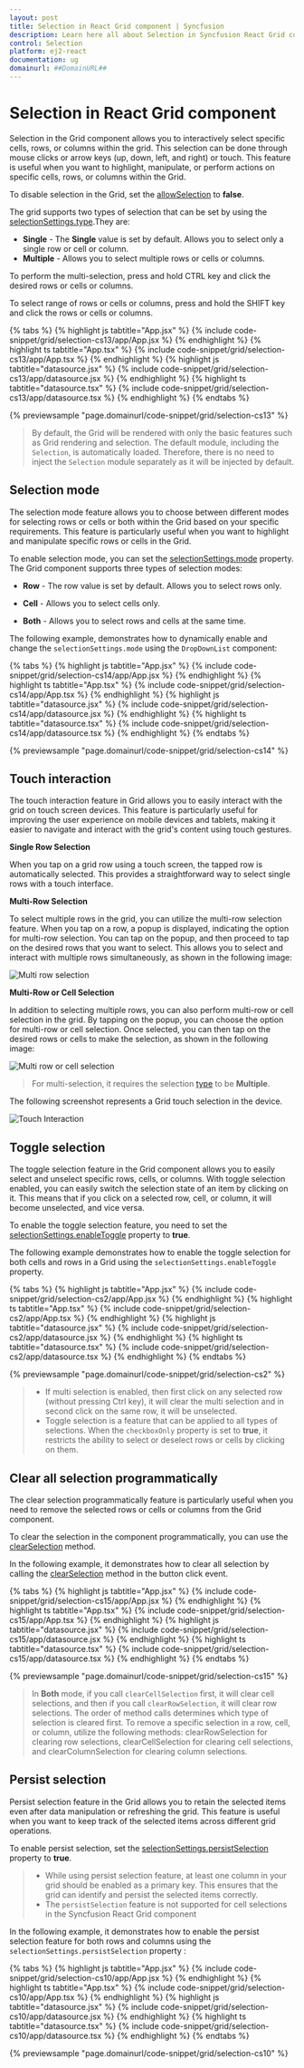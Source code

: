 ```yaml
---
layout: post
title: Selection in React Grid component | Syncfusion
description: Learn here all about Selection in Syncfusion React Grid component of Syncfusion Essential JS 2 and more.
control: Selection 
platform: ej2-react
documentation: ug
domainurl: ##DomainURL##
---
```


# Selection in React Grid component

Selection in the Grid component allows you to interactively select specific cells, rows, or columns within the grid. This selection can be done through mouse clicks or arrow keys (up, down, left, and right) or touch. This feature is useful when you want to highlight, manipulate, or perform actions on specific  cells, rows, or columns within the Grid.

To disable selection in the Grid, set the [allowSelection](https://ej2.syncfusion.com/react/documentation/api/grid/#allowselection) to **false**.

The grid supports two types of selection that can be set by using the [selectionSettings.type](https://ej2.syncfusion.com/react/documentation/api/grid/selectionSettings/#type).They are:

* **Single** - The **Single** value is set by default. Allows you to select only a single row or cell or column.
* **Multiple** - Allows you to select multiple rows or cells or columns.

To perform the multi-selection, press and hold CTRL key and click the desired rows or cells or columns.

To select range of rows or cells or columns, press and hold the SHIFT key and click the rows or cells or columns.

{% tabs %}
{% highlight js tabtitle="App.jsx" %}
{% include code-snippet/grid/selection-cs13/app/App.jsx %}
{% endhighlight %}
{% highlight ts tabtitle="App.tsx" %}
{% include code-snippet/grid/selection-cs13/app/App.tsx %}
{% endhighlight %}
{% highlight js tabtitle="datasource.jsx" %}
{% include code-snippet/grid/selection-cs13/app/datasource.jsx %}
{% endhighlight %}
{% highlight ts tabtitle="datasource.tsx" %}
{% include code-snippet/grid/selection-cs13/app/datasource.tsx %}
{% endhighlight %}
{% endtabs %}

 {% previewsample "page.domainurl/code-snippet/grid/selection-cs13" %}

> By default, the Grid will be rendered with only the basic features such as Grid rendering and selection. The default module, including the `Selection`, is automatically loaded. Therefore, there is no need to inject the `Selection` module separately as it will be injected by default.

## Selection mode

The selection mode feature allows you to choose between different modes for selecting rows or cells or both within the Grid based on your specific requirements. This feature is particularly useful when you want to highlight and manipulate specific rows or cells in the Grid.

To enable selection mode, you can set the [selectionSettings.mode](https://ej2.syncfusion.com/react/documentation/api/grid/selectionSettings/#mode) property. The Grid component supports three types of selection modes:

* **Row** - The row value is set by default. Allows you to select rows only.

* **Cell** - Allows you to select cells only.

* **Both** - Allows you to select rows and cells at the same time.

The following example, demonstrates how to dynamically enable and change the `selectionSettings.mode` using the `DropDownList` component:

{% tabs %}
{% highlight js tabtitle="App.jsx" %}
{% include code-snippet/grid/selection-cs14/app/App.jsx %}
{% endhighlight %}
{% highlight ts tabtitle="App.tsx" %}
{% include code-snippet/grid/selection-cs14/app/App.tsx %}
{% endhighlight %}
{% highlight js tabtitle="datasource.jsx" %}
{% include code-snippet/grid/selection-cs14/app/datasource.jsx %}
{% endhighlight %}
{% highlight ts tabtitle="datasource.tsx" %}
{% include code-snippet/grid/selection-cs14/app/datasource.tsx %}
{% endhighlight %}
{% endtabs %}

 {% previewsample "page.domainurl/code-snippet/grid/selection-cs14" %}

## Touch interaction

The touch interaction feature in Grid allows you to easily interact with the grid on touch screen devices. This feature is particularly useful for improving the user experience on mobile devices and tablets, making it easier to navigate and interact with the grid's content using touch gestures.

**Single Row Selection**

When you tap on a grid row using a touch screen, the tapped row is automatically selected. This provides a straightforward way to select single rows with a touch interface.

**Multi-Row Selection**

To select multiple rows in the grid, you can utilize the multi-row selection feature. When you tap on a row, a popup is displayed, indicating the option for multi-row selection. You can tap on the popup, and then proceed to tap on the desired rows that you want to select. This allows you to select and interact with multiple rows simultaneously, as shown in the following image:

![Multi row selection](../images/selection.jpg) 

**Multi-Row or Cell Selection**

In addition to selecting multiple rows, you can also perform multi-row or cell selection in the grid. By tapping on the popup, you can choose the option for multi-row or cell selection. Once selected, you can then tap on the desired rows or cells to make the selection, as shown in the following image:

![Multi row or cell selection](../images/mselection.jpg)

> For multi-selection, it requires the selection [type](https://ej2.syncfusion.com/react/documentation/api/grid/selectionSettings/#type) to be **Multiple**.

The following screenshot represents a Grid touch selection in the device.

![Touch Interaction](../images/touch-selection.jpg)

## Toggle selection

The toggle selection feature in the Grid component allows you to easily select and unselect specific rows, cells, or columns. With toggle selection enabled, you can easily switch the selection state of an item by clicking on it. This means that if you click on a selected row, cell, or column, it will become unselected, and vice versa.

To enable the toggle selection feature, you need to set the [selectionSettings.enableToggle](https://ej2.syncfusion.com/react/documentation/api/grid/selectionSettings/#enabletoggle) property to **true**.

The following example demonstrates how to enable the toggle selection for both cells and rows in a Grid using the `selectionSettings.enableToggle` property.

{% tabs %}
{% highlight js tabtitle="App.jsx" %}
{% include code-snippet/grid/selection-cs2/app/App.jsx %}
{% endhighlight %}
{% highlight ts tabtitle="App.tsx" %}
{% include code-snippet/grid/selection-cs2/app/App.tsx %}
{% endhighlight %}
{% highlight js tabtitle="datasource.jsx" %}
{% include code-snippet/grid/selection-cs2/app/datasource.jsx %}
{% endhighlight %}
{% highlight ts tabtitle="datasource.tsx" %}
{% include code-snippet/grid/selection-cs2/app/datasource.tsx %}
{% endhighlight %}
{% endtabs %}

 {% previewsample "page.domainurl/code-snippet/grid/selection-cs2" %}

> * If multi selection is enabled, then first click on any selected row (without pressing Ctrl key), it will clear the multi selection and in second click on the same row, it will be unselected.
>* Toggle selection is a feature that can be applied to all types of selections. When the `checkboxOnly` property is set to **true**, it restricts the ability to select or deselect rows or cells by clicking on them.

## Clear all selection programmatically

The clear selection programmatically feature is particularly useful when you need to remove the selected rows or cells or columns from the Grid component.

To clear the selection in the component programmatically, you can use the [clearSelection](https://ej2.syncfusion.com/react/documentation/api-grid.html#clearSelection)  method. 

In the following example, it demonstrates how to clear all selection by calling the [clearSelection](https://ej2.syncfusion.com/react/documentation/api-grid.html#clearSelection) method in the button click event.

{% tabs %}
{% highlight js tabtitle="App.jsx" %}
{% include code-snippet/grid/selection-cs15/app/App.jsx %}
{% endhighlight %}
{% highlight ts tabtitle="App.tsx" %}
{% include code-snippet/grid/selection-cs15/app/App.tsx %}
{% endhighlight %}
{% highlight js tabtitle="datasource.jsx" %}
{% include code-snippet/grid/selection-cs15/app/datasource.jsx %}
{% endhighlight %}
{% highlight ts tabtitle="datasource.tsx" %}
{% include code-snippet/grid/selection-cs15/app/datasource.tsx %}
{% endhighlight %}
{% endtabs %}

 {% previewsample "page.domainurl/code-snippet/grid/selection-cs15" %}

> In **Both** mode, if you call `clearCellSelection` first, it will clear cell selections, and then if you call `clearRowSelection`, it will clear row selections. The order of method calls determines which type of selection is cleared first.
> To remove a specific selection in a row, cell, or column, utilize the following methods: clearRowSelection for clearing row selections, clearCellSelection for clearing cell selections, and clearColumnSelection for clearing column selections.

## Persist selection 

Persist selection feature in the Grid allows you to retain the selected items even after data manipulation or refreshing the grid. This feature is useful when you want to keep track of the selected items across different grid operations.

To enable persist selection, set the [selectionSettings.persistSelection](https://ej2.syncfusion.com/react/documentation/api/grid/selectionSettings/#persistselection) property to **true**.

> * While using persist selection feature, at least one column in your grid should be enabled as a primary key. This ensures that the grid can identify and persist the selected items correctly.
>* The `persistSelection` feature is not supported for cell selections in the Syncfusion React Grid component

In the following example, it demonstrates how to enable the persist selection feature for both rows and columns using the `selectionSettings.persistSelection` property :

{% tabs %}
{% highlight js tabtitle="App.jsx" %}
{% include code-snippet/grid/selection-cs10/app/App.jsx %}
{% endhighlight %}
{% highlight ts tabtitle="App.tsx" %}
{% include code-snippet/grid/selection-cs10/app/App.tsx %}
{% endhighlight %}
{% highlight js tabtitle="datasource.jsx" %}
{% include code-snippet/grid/selection-cs10/app/datasource.jsx %}
{% endhighlight %}
{% highlight ts tabtitle="datasource.tsx" %}
{% include code-snippet/grid/selection-cs10/app/datasource.tsx %}
{% endhighlight %}
{% endtabs %}

 {% previewsample "page.domainurl/code-snippet/grid/selection-cs10" %}